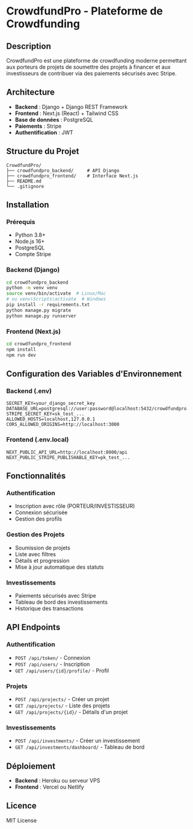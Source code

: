 # CrowdfundPro - Plateforme de Crowdfunding

## Description
CrowdfundPro est une plateforme de crowdfunding moderne permettant aux porteurs de projets de soumettre des projets à financer et aux investisseurs de contribuer via des paiements sécurisés avec Stripe.

## Architecture
- **Backend** : Django + Django REST Framework
- **Frontend** : Next.js (React) + Tailwind CSS
- **Base de données** : PostgreSQL
- **Paiements** : Stripe
- **Authentification** : JWT

## Structure du Projet
```
CrowdfundPro/
├── crowdfundpro_backend/     # API Django
├── crowdfundpro_frontend/    # Interface Next.js
├── README.md
└── .gitignore
```

## Installation

### Prérequis
- Python 3.8+
- Node.js 16+
- PostgreSQL
- Compte Stripe

### Backend (Django)
```bash
cd crowdfundpro_backend
python -m venv venv
source venv/bin/activate  # Linux/Mac
# ou venv\Scripts\activate  # Windows
pip install -r requirements.txt
python manage.py migrate
python manage.py runserver
```

### Frontend (Next.js)
```bash
cd crowdfundpro_frontend
npm install
npm run dev
```

## Configuration des Variables d'Environnement

### Backend (.env)
```
SECRET_KEY=your_django_secret_key
DATABASE_URL=postgresql://user:password@localhost:5432/crowdfundpro
STRIPE_SECRET_KEY=sk_test_...
ALLOWED_HOSTS=localhost,127.0.0.1
CORS_ALLOWED_ORIGINS=http://localhost:3000
```

### Frontend (.env.local)
```
NEXT_PUBLIC_API_URL=http://localhost:8000/api
NEXT_PUBLIC_STRIPE_PUBLISHABLE_KEY=pk_test_...
```

## Fonctionnalités

### Authentification
- Inscription avec rôle (PORTEUR/INVESTISSEUR)
- Connexion sécurisée
- Gestion des profils

### Gestion des Projets
- Soumission de projets
- Liste avec filtres
- Détails et progression
- Mise à jour automatique des statuts

### Investissements
- Paiements sécurisés avec Stripe
- Tableau de bord des investissements
- Historique des transactions

## API Endpoints

### Authentification
- `POST /api/token/` - Connexion
- `POST /api/users/` - Inscription
- `GET /api/users/{id}/profile/` - Profil

### Projets
- `POST /api/projects/` - Créer un projet
- `GET /api/projects/` - Liste des projets
- `GET /api/projects/{id}/` - Détails d'un projet

### Investissements
- `POST /api/investments/` - Créer un investissement
- `GET /api/investments/dashboard/` - Tableau de bord

## Déploiement
- **Backend** : Heroku ou serveur VPS
- **Frontend** : Vercel ou Netlify

## Licence
MIT License 